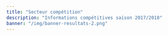```yaml
---
title: "Secteur compétition"
description: "Informations compétitives saison 2017/2018"
banner: "/img/banner-resultats-2.png"
---
```


